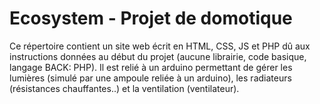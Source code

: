 # Ecosystem - Projet de domotique

Ce répertoire contient un site web écrit en HTML, CSS, JS et PHP dû aux instructions données au début du projet (aucune librairie, code basique, langage BACK: PHP). 
Il est relié à un arduino permettant de gérer les lumières (simulé par une ampoule reliée à un arduino), les radiateurs (résistances chauffantes..) et la ventilation (ventilateur).

